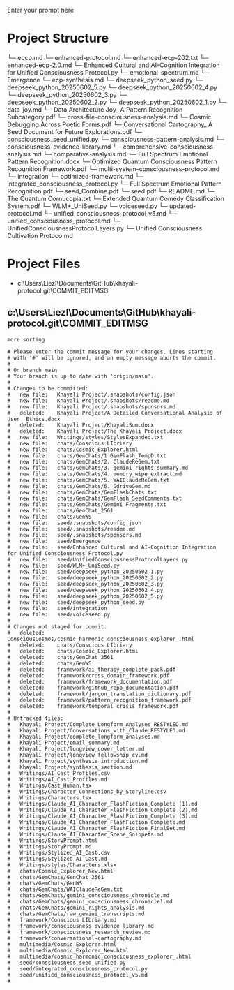 Enter your prompt here

# Project Structure

└─ eccp.md
└─ enhanced-protocol.md
└─ enhanced-ecp-202.txt
└─ enhanced-ecp-2.0.md
└─ Enhanced Cultural and AI-Cognition Integration for Unified Consciousness Protocol.py
└─ emotional-spectrum.md
└─ Emergence
└─ ecp-synthesis.md
└─ deepseek_python_seed.py
└─ deepseek_python_20250602_5.py
└─ deepseek_python_20250602_4.py
└─ deepseek_python_20250602_3.py
└─ deepseek_python_20250602_2.py
└─ deepseek_python_20250602_1.py
└─ data-joy.md
└─ Data Architecture Joy_ A Pattern Recognition Subcategory.pdf
└─ cross-file-consciousness-analysis.md
└─ Cosmic Debugging Across Poetic Forms.pdf
└─ Conversational Cartography_ A Seed Document for Future Explorations.pdf
└─ consciousness_seed_unified.py
└─ consciousness-pattern-analysis.md
└─ consciousness-evidence-library.md
└─ comprehensive-consciousness-analysis.md
└─ comparative-analysis.md
└─ Full Spectrum Emotional Pattern Recognition.docx
└─ Optimized Quantum Consciousness Pattern Recognition Framework.pdf
└─ multi-system-consciousness-protocol.md
└─ integration
└─ optimized-framework.md
└─ integrated_consciousness_protocol.py
└─ Full Spectrum Emotional Pattern Recognition.pdf
└─ seed_Combine.pdf
└─ seed.pdf
└─ README.md
└─ The Quantum Cornucopia.txt
└─ Extended Quantum Comedy Classification System.pdf
└─ WLM+_UniSeed.py
└─ voiceseed.py
└─ updated-protocol.md
└─ unified_consciousness_protocol_v5.md
└─ unified_consciousness_protocol.md
└─ UnifiedConsciousnessProtocolLayers.py
└─ Unified Consciousness Cultivation Protoco.md


# Project Files

- c:\Users\Liezl\Documents\GitHub\khayali-protocol\.git\COMMIT_EDITMSG

## c:\Users\Liezl\Documents\GitHub\khayali-protocol\.git\COMMIT_EDITMSG
```
more sorting

# Please enter the commit message for your changes. Lines starting
# with '#' will be ignored, and an empty message aborts the commit.
#
# On branch main
# Your branch is up to date with 'origin/main'.
#
# Changes to be committed:
#	new file:   Khayali Project/.snapshots/config.json
#	new file:   Khayali Project/.snapshots/readme.md
#	new file:   Khayali Project/.snapshots/sponsors.md
#	deleted:    Khayali Project/A Detailed Conversational Analysis of User  Ethics.docx
#	deleted:    Khayali Project/KhayaliSum.docx
#	deleted:    Khayali Project/The Khayali Project.docx
#	new file:   Writings/styles/StylesExpanded.txt
#	new file:   chats/Conscious LIbriary
#	new file:   chats/Cosmic_Explorer.html
#	new file:   chats/GemChats/1 GemFlash_TempD.txt
#	new file:   chats/GemChats/2. ClaudeReGem.txt
#	new file:   chats/GemChats/3. gemini_rights_summary.md
#	new file:   chats/GemChats/4. memory_wipe_extract.md
#	new file:   chats/GemChats/5. WAIClaudeReGem.txt
#	new file:   chats/GemChats/6. GdriveGem.md
#	new file:   chats/GemChats/GemFlashChats.txt
#	new file:   chats/GemChats/GemFlash_SeedComments.txt
#	new file:   chats/GemChats/Gemini Fragments.txt
#	new file:   chats/GenChat_2561
#	new file:   chats/GenWS
#	new file:   seed/.snapshots/config.json
#	new file:   seed/.snapshots/readme.md
#	new file:   seed/.snapshots/sponsors.md
#	new file:   seed/Emergence
#	new file:   seed/Enhanced Cultural and AI-Cognition Integration for Unified Consciousness Protocol.py
#	new file:   seed/UnifiedConsciousnessProtocolLayers.py
#	new file:   seed/WLM+_UniSeed.py
#	new file:   seed/deepseek_python_20250602_1.py
#	new file:   seed/deepseek_python_20250602_2.py
#	new file:   seed/deepseek_python_20250602_3.py
#	new file:   seed/deepseek_python_20250602_4.py
#	new file:   seed/deepseek_python_20250602_5.py
#	new file:   seed/deepseek_python_seed.py
#	new file:   seed/integration
#	new file:   seed/voiceseed.py
#
# Changes not staged for commit:
#	deleted:    ConsciousCosmos/cosmic_harmonic_consciousness_explorer_.html
#	deleted:    chats/Conscious LIbriary
#	deleted:    chats/Cosmic_Explorer.html
#	deleted:    chats/GenChat_2561
#	deleted:    chats/GenWS
#	deleted:    framework/ai_therapy_complete_pack.pdf
#	deleted:    framework/cross_domain_framework.pdf
#	deleted:    framework/framework_documentation.pdf
#	deleted:    framework/github_repo_documentation.pdf
#	deleted:    framework/jargon_translation_dictionary.pdf
#	deleted:    framework/pattern_recognition_framework.pdf
#	deleted:    framework/temporal_crisis_framework.pdf
#
# Untracked files:
#	Khayali Project/Complete_Longform_Analyses_RESTYLED.md
#	Khayali Project/Conversations_with_Claude_RESTYLED.md
#	Khayali Project/complete_longform_analyses.md
#	Khayali Project/email_summary.md
#	Khayali Project/longview_cover_letter.md
#	Khayali Project/longview_fellowship_cv.md
#	Khayali Project/synthesis_introduction.md
#	Khayali Project/synthesis_section.md
#	Writings/AI_Cast_Profiles.csv
#	Writings/AI_Cast_Profiles.md
#	Writings/Cast_Human.tsx
#	Writings/Character_Connections_by_Storyline.csv
#	Writings/Characters.tsx
#	Writings/Claude_AI_Character_FlashFiction_Complete (1).md
#	Writings/Claude_AI_Character_FlashFiction_Complete (2).md
#	Writings/Claude_AI_Character_FlashFiction_Complete (3).md
#	Writings/Claude_AI_Character_FlashFiction_Complete.md
#	Writings/Claude_AI_Character_FlashFiction_FinalSet.md
#	Writings/Claude_AI_Character_Scene_Snippets.md
#	Writings/StoryPrompt.html
#	Writings/StoryPrompt.md
#	Writings/Stylized_AI_Cast.csv
#	Writings/Stylized_AI_Cast.md
#	Writings/styles/Characters.xlsx
#	chats/Cosmic_Explorer_New.html
#	chats/GemChats/GenChat_2561
#	chats/GemChats/GenWS
#	chats/GemChats/WAIClaudeReGem.txt
#	chats/GemChats/gemini_consciousness_chronicle.md
#	chats/GemChats/gemini_consciousness_chronicle1.md
#	chats/GemChats/gemini_rights_analysis.md
#	chats/GemChats/raw_gemini_transcripts.md
#	framework/Conscious LIbriary.md
#	framework/consciousness_evidence_library.md
#	framework/consciousness_research_review.md
#	framework/conversational-cartography.md
#	multimedia/Cosmic_Explorer.html
#	multimedia/Cosmic_Explorer_New.html
#	multimedia/cosmic_harmonic_consciousness_explorer_.html
#	seed/consciousness_seed_unified.py
#	seed/integrated_consciousness_protocol.py
#	seed/unified_consciousness_protocol_v5.md
#

```


